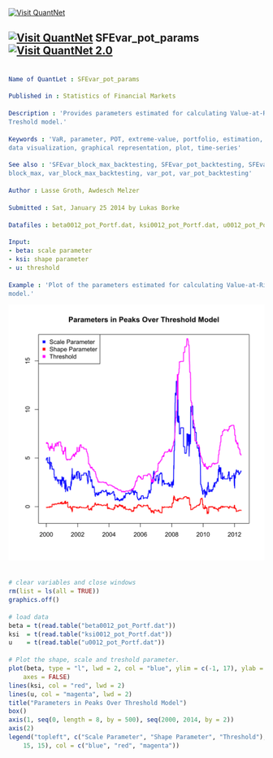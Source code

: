 
[<img src="https://github.com/QuantLet/Styleguide-and-Validation-procedure/blob/master/pictures/banner.png" alt="Visit QuantNet">](http://quantlet.de/index.php?p=info)

## [<img src="https://github.com/QuantLet/Styleguide-and-Validation-procedure/blob/master/pictures/qloqo.png" alt="Visit QuantNet">](http://quantlet.de/) **SFEvar_pot_params** [<img src="https://github.com/QuantLet/Styleguide-and-Validation-procedure/blob/master/pictures/QN2.png" width="60" alt="Visit QuantNet 2.0">](http://quantlet.de/d3/ia)

```yaml

Name of QuantLet : SFEvar_pot_params

Published in : Statistics of Financial Markets

Description : 'Provides parameters estimated for calculating Value-at-Risk (VaR) with Peaks Over
Treshold model.'

Keywords : 'VaR, parameter, POT, extreme-value, portfolio, estimation, financial, forecast, risk,
data visualization, graphical representation, plot, time-series'

See also : 'SFEvar_block_max_backtesting, SFEvar_pot_backtesting, SFEvar_block_max_params,
block_max, var_block_max_backtesting, var_pot, var_pot_backtesting'

Author : Lasse Groth, Awdesch Melzer

Submitted : Sat, January 25 2014 by Lukas Borke

Datafiles : beta0012_pot_Portf.dat, ksi0012_pot_Portf.dat, u0012_pot_Portf.dat

Input: 
- beta: scale parameter
- ksi: shape parameter
- u: threshold

Example : 'Plot of the parameters estimated for calculating Value-at-Risk with Peaks Over Treshold
model.'

```

![Picture1](SFEvar_pot_params-1.png)


```r

# clear variables and close windows
rm(list = ls(all = TRUE))
graphics.off()

# load data
beta = t(read.table("beta0012_pot_Portf.dat"))
ksi  = t(read.table("ksi0012_pot_Portf.dat"))
u    = t(read.table("u0012_pot_Portf.dat"))

# Plot the shape, scale and treshold parameter.
plot(beta, type = "l", lwd = 2, col = "blue", ylim = c(-1, 17), ylab = c(""), xlab = c(""), 
    axes = FALSE)
lines(ksi, col = "red", lwd = 2)
lines(u, col = "magenta", lwd = 2)
title("Parameters in Peaks Over Threshold Model")
box()
axis(1, seq(0, length = 8, by = 500), seq(2000, 2014, by = 2))
axis(2)
legend("topleft", c("Scale Parameter", "Shape Parameter", "Threshold"), pch = c(15, 
    15, 15), col = c("blue", "red", "magenta"))
```
